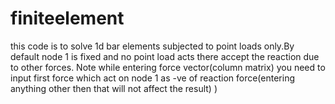 # finiteelement
this code is to solve 1d bar elements subjected to point loads only.By default node 1 is fixed and no point load acts there accept the reaction due to other forces.
Note while entering force vector(column matrix) you need to input first force which act on node 1 as -ve of reaction force(entering anything other then that will not affect the result) ) 
